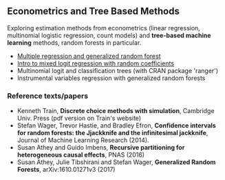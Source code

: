 ## Econometrics and Tree Based Methods 
Exploring estimation methods from econometrics (linear regression, multinomial logistic regression, count models) and **tree-based machine learning** methods, random forests in particular. 

* [Multiple regression and generalized random forest](./genRandForest.ipynb)
* [Intro to mixed logit regression with random coefficients](./mixedLogit.ipynb)
* Multinomial logit and classification trees (with CRAN package 'ranger')
* Instrumental variables regression with generalized random forests  


### Reference texts/papers
* Kenneth Train, **Discrete choice methods with simulation**, Cambridge Univ. Press (pdf version on Train's website)
* Stefan Wager, Trevor Hastie, and Bradley Efron, **Confidence intervals for random forests: the Jjackknife and the infinitesimal jackknife**, Journal of Machine Learning Research (2014).
* Susan Athey and Guido Imbens, **Recursive partitioning for heterogeneous causal effects**, PNAS (2016)
* Susan Athey, Julie Tibshirani and Stefan Wager, **Generalized Random Forests**, arXiv:1610.01271v3 (2017)

